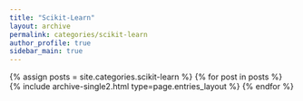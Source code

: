 ```yaml
---
title: "Scikit-Learn"
layout: archive
permalink: categories/scikit-learn
author_profile: true
sidebar_main: true
---
```



{% assign posts = site.categories.scikit-learn %}
{% for post in posts %} {% include archive-single2.html type=page.entries_layout %} {% endfor %}